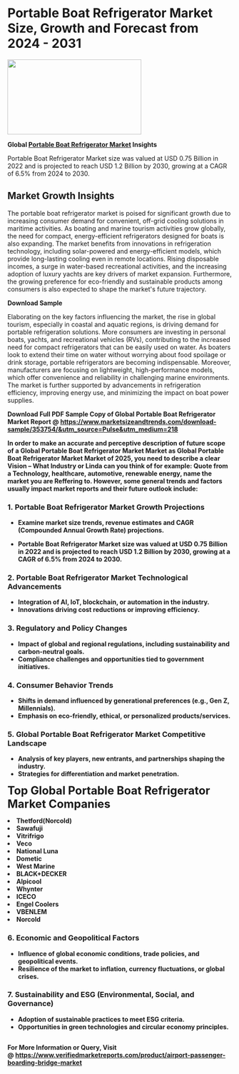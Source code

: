 <H1>Portable Boat Refrigerator Market Size, Growth and Forecast from 2024 - 2031</H1><img class="aligncenter size-medium wp-image-584254" src="https://thirdeyenews.in/wp-content/uploads/2024/09/Global-Market-Research-300x168.jpeg" alt="" width="300" height="168" /><p><strong>Global&nbsp;<a href="https://www.marketsizeandtrends.com/download-sample/353754/&amp;utm_source=Pulse&amp;utm_medium=218">Portable Boat Refrigerator Market</a> Insights</strong></p><p>Portable Boat Refrigerator Market size was valued at USD 0.75 Billion in 2022 and is projected to reach USD 1.2 Billion by 2030, growing at a CAGR of 6.5% from 2024 to 2030.</p><p><h2>Market Growth Insights</h2> <p>The portable boat refrigerator market is poised for significant growth due to increasing consumer demand for convenient, off-grid cooling solutions in maritime activities. As boating and marine tourism activities grow globally, the need for compact, energy-efficient refrigerators designed for boats is also expanding. The market benefits from innovations in refrigeration technology, including solar-powered and energy-efficient models, which provide long-lasting cooling even in remote locations. Rising disposable incomes, a surge in water-based recreational activities, and the increasing adoption of luxury yachts are key drivers of market expansion. Furthermore, the growing preference for eco-friendly and sustainable products among consumers is also expected to shape the market's future trajectory.</p> <p><strong>Download Sample</strong></p> <p>Elaborating on the key factors influencing the market, the rise in global tourism, especially in coastal and aquatic regions, is driving demand for portable refrigeration solutions. More consumers are investing in personal boats, yachts, and recreational vehicles (RVs), contributing to the increased need for compact refrigerators that can be easily used on water. As boaters look to extend their time on water without worrying about food spoilage or drink storage, portable refrigerators are becoming indispensable. Moreover, manufacturers are focusing on lightweight, high-performance models, which offer convenience and reliability in challenging marine environments. The market is further supported by advancements in refrigeration efficiency, improving energy use, and minimizing the impact on boat power supplies. <p><strong></p><p><span class=""><strong>Download Full PDF Sample Copy of Global Portable Boat Refrigerator Market Report</strong> @ <a href="https://www.marketsizeandtrends.com/download-sample/353754/&amp;utm_source=Pulse&amp;utm_medium=218" target="_blank">https://www.marketsizeandtrends.com/download-sample/353754/&amp;utm_source=Pulse&amp;utm_medium=218</a></span></p><p>In order to make an accurate and perceptive description of future scope of a Global&nbsp;Portable Boat Refrigerator Market Market as Global&nbsp;Portable Boat Refrigerator Market Market of 2025, you need to describe a clear Vision &ndash; What Industry or Linda can you think of for example: Quote from a Technology, healthcare, automotive, renewable energy, name the market you are Reffering to. However, some general trends and factors usually impact market reports and their future outlook include:</p><h3>1.&nbsp;<strong>Portable Boat Refrigerator Market Growth Projections</strong></h3><ul><li>Examine market size trends, revenue estimates and CAGR (Compounded Annual Growth Rate) projections.</li><li><p>Portable Boat Refrigerator Market size was valued at USD 0.75 Billion in 2022 and is projected to reach USD 1.2 Billion by 2030, growing at a CAGR of 6.5% from 2024 to 2030.</p></li></ul><h3>2.&nbsp;<strong>Portable Boat Refrigerator Market Technological Advancements</strong></h3><ul><li>Integration of AI, IoT, blockchain, or automation in the industry.</li><li>Innovations driving cost reductions or improving efficiency.</li></ul><h3>3.&nbsp;<strong>Regulatory and Policy Changes</strong></h3><ul><li>Impact of global and regional regulations, including sustainability and carbon-neutral goals.</li><li>Compliance challenges and opportunities tied to government initiatives.</li></ul><h3>4.&nbsp;<strong>Consumer Behavior Trends</strong></h3><ul><li>Shifts in demand influenced by generational preferences (e.g., Gen Z, Millennials).</li><li>Emphasis on eco-friendly, ethical, or personalized products/services.</li></ul><h3>5.&nbsp;<strong>Global Portable Boat Refrigerator Market Competitive Landscape</strong></h3><ul><li>Analysis of key players, new entrants, and partnerships shaping the industry.</li><li>Strategies for differentiation and market penetration.</li></ul><p data-pm-slice="1 1 []"><span style="color: inherit; font-family: inherit; font-size: 25px;">Top Global Portable Boat Refrigerator Market Companies</span></p><div class="" data-test-id=""><p><li>Thetford(Norcold)</li><li> Sawafuji</li><li> Vitrifrigo</li><li> Veco</li><li> National Luna</li><li> Dometic</li><li> West Marine</li><li> BLACK+DECKER</li><li> Alpicool</li><li> Whynter</li><li> ICECO</li><li> Engel Coolers</li><li> VBENLEM</li><li> Norcold</li></p></div><h3>6.&nbsp;<strong>Economic and Geopolitical Factors</strong></h3><ul><li>Influence of global economic conditions, trade policies, and geopolitical events.</li><li>Resilience of the market to inflation, currency fluctuations, or global crises.</li></ul><h3>7.&nbsp;<strong>Sustainability and ESG (Environmental, Social, and Governance)</strong></h3><ul><li>Adoption of sustainable practices to meet ESG criteria.</li><li>Opportunities in green technologies and circular economy principles.</li></ul><h2><strong style="font-size: 14px;">For More Information or Query, Visit @&nbsp;</strong><a style="background-color: #ffffff; font-size: 14px;" href="https://www.marketsizeandtrends.com/report/portable-boat-refrigerator-market/" target="_blank">https://www.verifiedmarketreports.com/product/airport-passenger-boarding-bridge-market</a></h2>
